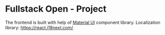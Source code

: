 # Fullstack Open - Project
The frontend is built with help of [Material UI](https://mui.com/) component library.
Localization library: https://react.i18next.com/
